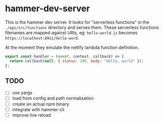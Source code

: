# hammer-dev-server

This is the hammer dev server. It looks for "serverless functions" in the
`./api/src/functions` directory and serves them. These serverless functions filenames
are mapped against URIs, eg: `hello-world.js` becomes `https://localhost:8911/hello-word`.

At the moment they emulate the netlify lambda function definition.

```js
export const handler = (event, context, callback) => {
  return callback(null, { status: 200, body: "Hello, world" });
};
```

## TODO

- [ ] use yargs
- [ ] load from config and path normalization
- [ ] create an actual npm binary
- [ ] integrate with hammer-cli
- [ ] improve live reload
